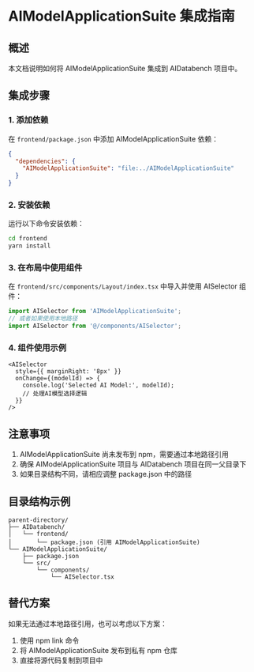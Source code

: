 # AIModelApplicationSuite 集成指南

## 概述

本文档说明如何将 AIModelApplicationSuite 集成到 AIDatabench 项目中。

## 集成步骤

### 1. 添加依赖

在 `frontend/package.json` 中添加 AIModelApplicationSuite 依赖：

```json
{
  "dependencies": {
    "AIModelApplicationSuite": "file:../AIModelApplicationSuite"
  }
}
```

### 2. 安装依赖

运行以下命令安装依赖：

```bash
cd frontend
yarn install
```

### 3. 在布局中使用组件

在 `frontend/src/components/Layout/index.tsx` 中导入并使用 AISelector 组件：

```typescript
import AISelector from 'AIModelApplicationSuite';
// 或者如果使用本地路径
import AISelector from '@/components/AISelector';
```

### 4. 组件使用示例

```tsx
<AISelector 
  style={{ marginRight: '8px' }}
  onChange={(modelId) => {
    console.log('Selected AI Model:', modelId);
    // 处理AI模型选择逻辑
  }}
/>
```

## 注意事项

1. AIModelApplicationSuite 尚未发布到 npm，需要通过本地路径引用
2. 确保 AIModelApplicationSuite 项目与 AIDatabench 项目在同一父目录下
3. 如果目录结构不同，请相应调整 package.json 中的路径

## 目录结构示例

```
parent-directory/
├── AIDatabench/
│   └── frontend/
│       └── package.json (引用 AIModelApplicationSuite)
└── AIModelApplicationSuite/
    ├── package.json
    └── src/
        └── components/
            └── AISelector.tsx
```

## 替代方案

如果无法通过本地路径引用，也可以考虑以下方案：

1. 使用 npm link 命令
2. 将 AIModelApplicationSuite 发布到私有 npm 仓库
3. 直接将源代码复制到项目中